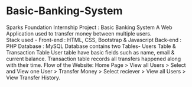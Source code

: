 # Basic-Banking-System
Sparks Foundation Internship Project : Basic Banking System A Web Application used to transfer money between multiple users.  
Stack used - Front-end : HTML, CSS, Bootstrap &amp; Javascript 
Back-end : PHP Database : MySQL  Database contains two Tables- Users Table &amp; Transaction Table  User table have basic fields such as name, email &amp; current balance. Transaction table records all transfers happened along with their time. Flow of the Website: Home Page > View all Users > Select and View one User > Transfer Money > Select reciever > View all Users > View Transfer History.
